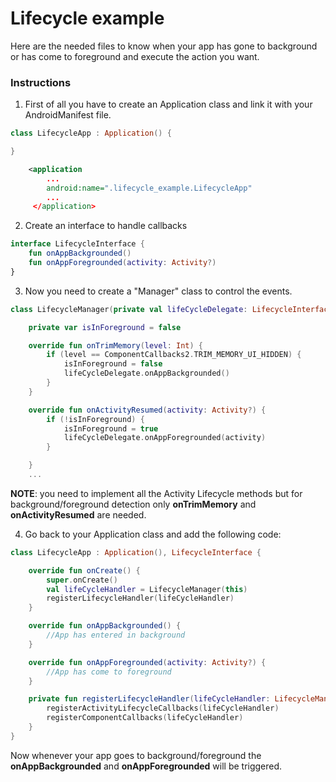 # Lifecycle example

Here are the needed files to know when your app has gone to background or has come to foreground and execute the action you want.

### Instructions

1. First of all you have to create an Application class and link it with your AndroidManifest file.

```kotlin
class LifecycleApp : Application() {

}
```

```xml
    <application
        ...
        android:name=".lifecycle_example.LifecycleApp"
        ...
     </application>
```
2. Create an interface to handle callbacks
```kotlin
interface LifecycleInterface {
    fun onAppBackgrounded()
    fun onAppForegrounded(activity: Activity?)
}
```
3. Now you need to create a "Manager" class to control the events.

```kotlin
class LifecycleManager(private val lifeCycleDelegate: LifecycleInterface) : Application.ActivityLifecycleCallbacks, ComponentCallbacks2 {

    private var isInForeground = false

    override fun onTrimMemory(level: Int) {
        if (level == ComponentCallbacks2.TRIM_MEMORY_UI_HIDDEN) {
            isInForeground = false
            lifeCycleDelegate.onAppBackgrounded()
        }
    }

    override fun onActivityResumed(activity: Activity?) {
        if (!isInForeground) {
            isInForeground = true
            lifeCycleDelegate.onAppForegrounded(activity)
        }

    }
    ...
```
**NOTE**: you need to implement all the Activity Lifecycle methods but for background/foreground detection only **onTrimMemory** and **onActivityResumed** are needed.

4. Go back to your Application class and add the following code:

```kotlin
class LifecycleApp : Application(), LifecycleInterface {

    override fun onCreate() {
        super.onCreate()
        val lifeCycleHandler = LifecycleManager(this)
        registerLifecycleHandler(lifeCycleHandler)
    }

    override fun onAppBackgrounded() {
        //App has entered in background
    }

    override fun onAppForegrounded(activity: Activity?) {
        //App has come to foreground
    }

    private fun registerLifecycleHandler(lifeCycleHandler: LifecycleManager) {
        registerActivityLifecycleCallbacks(lifeCycleHandler)
        registerComponentCallbacks(lifeCycleHandler)
    }
}
```

Now whenever your app goes to background/foreground the **onAppBackgrounded** and **onAppForegrounded** will be triggered.